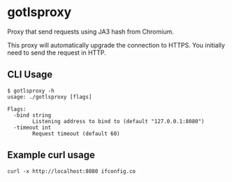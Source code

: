 # gotlsproxy

Proxy that send requests using JA3 hash from Chromium.

This proxy will automatically upgrade the connection to HTTPS. You initially need to send the request in HTTP.

## CLI Usage

```
$ gotlsproxy -h
usage: ./gotlsproxy [flags]

Flags:
  -bind string
    	Listening address to bind to (default "127.0.0.1:8080")
  -timeout int
    	Request timeout (default 60)
```

## Example curl usage

```
curl -x http://localhost:8080 ifconfig.co
```
